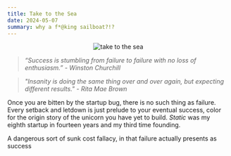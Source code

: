```yaml
---
title: Take to the Sea
date: 2024-05-07
summary: why a f*@king sailboat?!?
---
```


<figure style="margin:auto; text-align:center; width: 80%;">
	<img src="https://i.gifer.com/M2E.gif" alt="take to the sea"/>
</figure>

> _“Success is stumbling from failure to failure with no loss of enthusiasm.” -  Winston Churchill_

> _"Insanity is doing the same thing over and over again, but expecting different results." - Rita Mae Brown_

Once you are bitten by the startup bug, there is no such thing as failure. Every setback and letdown is just prelude to your eventual success, color for the origin story of the unicorn you have yet to build. 
_Static_ was my eighth startup in fourteen years and my third time founding. 


 A dangerous sort of sunk cost fallacy, in that failure actually presents as success 

<!--stackedit_data:
eyJoaXN0b3J5IjpbODcxNDAwNTIsMTI0NzQ1NTA1NywyMDA3Nj
I5MTgzLC0xMzYxNjEyMzA0LDE4NjA2NzI2MDddfQ==
-->